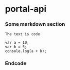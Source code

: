 # portal-api

### Some markdown section

`The text is code`

```
var a = 10;
var b = 5;
console.log(a + b);
```

### Endcode
